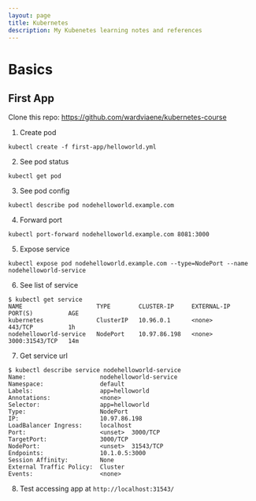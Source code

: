 ```yaml
---
layout: page
title: Kubernetes
description: My Kubenetes learning notes and references
---
```


# Basics

## First App

Clone this repo: https://github.com/wardviaene/kubernetes-course

1) Create pod

```
kubectl create -f first-app/helloworld.yml
```

2) See pod status

```
kubectl get pod
```

3) See pod config

```
kubectl describe pod nodehelloworld.example.com
```

4) Forward port

```
kubectl port-forward nodehelloworld.example.com 8081:3000
```

5) Expose service

```
kubectl expose pod nodehelloworld.example.com --type=NodePort --name nodehelloworld-service
```

6) See list of service

```
$ kubectl get service
NAME                     TYPE        CLUSTER-IP     EXTERNAL-IP   PORT(S)          AGE
kubernetes               ClusterIP   10.96.0.1      <none>        443/TCP          1h
nodehelloworld-service   NodePort    10.97.86.198   <none>        3000:31543/TCP   14m
```

7) Get service url

```
$ kubectl describe service nodehelloworld-service
Name:                     nodehelloworld-service
Namespace:                default
Labels:                   app=helloworld
Annotations:              <none>
Selector:                 app=helloworld
Type:                     NodePort
IP:                       10.97.86.198
LoadBalancer Ingress:     localhost
Port:                     <unset>  3000/TCP
TargetPort:               3000/TCP
NodePort:                 <unset>  31543/TCP
Endpoints:                10.1.0.5:3000
Session Affinity:         None
External Traffic Policy:  Cluster
Events:                   <none>
```

8) Test accessing app at `http://localhost:31543/`
